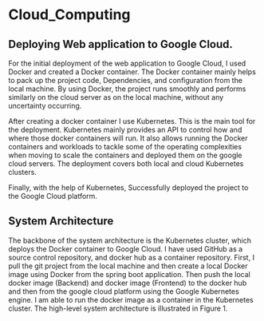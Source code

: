 # Cloud_Computing
## Deploying Web application to Google Cloud.
For the initial deployment of the web application to Google Cloud, I used Docker and created a Docker container. The Docker container mainly helps to pack up the project code, Dependencies, and configuration from the local machine. By using Docker, the project runs smoothly and performs similarly on the cloud server as on the local machine, without any uncertainty occurring.

After creating a docker container I use Kubernetes. This is the main tool for the deployment. Kubernetes mainly provides an API to control how and where those docker containers will run. It also allows running the Docker containers and workloads to tackle some of the operating complexities when moving to scale the containers and deployed them on the google cloud servers. The deployment covers both local and cloud Kubernetes clusters. 

Finally, with the help of Kubernetes, Successfully deployed the project to the Google Cloud platform.
## System Architecture 
The backbone of the system architecture is the Kubernetes cluster, which deploys the Docker container to Google Cloud. I have used GitHub as a source control repository, and docker hub as a container repository. First, I pull the git project from the local machine and then create a local Docker image using Docker from the spring boot application. Then push the local docker image (Backend) and docker image (Frontend) to the docker hub and then from the google cloud platform using the Google Kubernetes engine. I am able to run the docker image as a container in the Kubernetes cluster. The high-level system architecture is illustrated in Figure 1.
